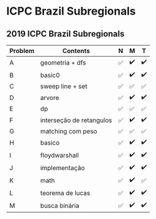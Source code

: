 # ICPC Brazil Subregionals


## 2019 ICPC Brazil Subregionals
| Problem  | Contents | N | M | T |
| --- | --- | --- | --- | --- |
| A  | geometria + dfs |:white_check_mark:|:heavy_check_mark:|:heavy_check_mark:|
| B  | basic0 |:white_check_mark:|:heavy_check_mark:|:heavy_check_mark:|
| C  | sweep line + set |:white_check_mark:|:white_check_mark:|:white_check_mark:|
| D  | arvore |:white_check_mark:|:heavy_check_mark:|:heavy_check_mark:|
| E  | dp |:white_check_mark:|:white_check_mark:|:white_check_mark:|
| F  | interseção de retangulos |:white_check_mark:|:heavy_check_mark:|:heavy_check_mark:|
| G  | matching com peso |:white_check_mark:|:white_check_mark:|:white_check_mark:|
| H  | basico |:white_check_mark:|:heavy_check_mark:|:heavy_check_mark:|
| I  | floydwarshall |:white_check_mark:|:heavy_check_mark:|:heavy_check_mark:|
| J  | implementação |:white_check_mark:|:heavy_check_mark:|:heavy_check_mark:|
| K  | math |:white_check_mark:|:heavy_check_mark:|:white_check_mark:|
| L  | teorema de lucas |:white_check_mark:|:heavy_check_mark:|:heavy_check_mark:|
| M  | busca binária |:white_check_mark:|:heavy_check_mark:|:heavy_check_mark:|

